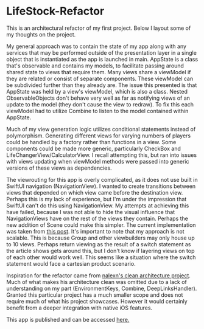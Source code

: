 # LifeStock-Refactor

This is an architectural refactor of my first project. Below I layout some of my thoughts on the project.

My general approach was to contain the state of my app along with any services that may be performed outside of the presentation layer in a single object that is instantiated as the app is launched in main. AppState is a class that's observable and contains my models, to facilitate passing around shared state to views that require them. Many views share a viewModel if they are related or consist of separate components. These viewModel can be subdivided further than they already are. The issue this presented is that AppState was held by a view's viewModel, which is also a class. Nested ObservableObjects don't behave very well as far as notifying views of an update to the model (they don't cause the view to redraw). To fix this each viewModel had to utilize Combine to listen to the model contained within AppState.

Much of my view generation logic utilizes conditional statements instead of polymorphism. Generating different views for varying numbers of players could be handled by a factory rather than functions in a view. Some components could be made more generic, particularly CheckBox and LifeChangerView/CalculatorView. I recall attempting this, but ran into issues with views updating when viewModel methods were passed into generic versions of these views as dependencies.

The viewrouting for this app is overly complicated, as it does not use built in SwiftUI navigation (NavigationView). I wanted to create transitions between views that depended on which view came before the destination view. Perhaps this is my lack of experience, but I'm under the impression that SwiftUI can't do this using NavigationView. My attempts at achieving this have failed, because I was not able to hide the visual influence that NavigationViews have on the rest of the views they contain. Perhaps the new addition of Scene could make this simpler. The current implementation was taken from [this post](https://blckbirds.com/post/how-to-navigate-between-views-in-swiftui-by-using-an-environmentobject/). It's important to note that my approach is not scalable. This is because Group and other viewbuilders may only house up to 10 views. Perhaps return viewing as the result of a switch statement as the article shows gets around this, but I don't know if layering views on top of each other would work well. This seems like a situation where the switch statement would face a cartesian product scenario.

Inspiration for the refactor came from [nalexn's clean architecture project](https://github.com/nalexn/clean-architecture-swiftui/tree/mvvm). Much of what makes his architecture clean was omitted due to a lack of understanding on my part (EnvironmentKeys, Combine, DeepLinksHandler). Granted this particular project has a much smaller scope and does not require much of what his project showcases. However it would certainly benefit from a deeper integration with native iOS features.

This app is published and can be accessed [here.](https://apps.apple.com/us/app/lifestock-edh-companion/id1542466908)
